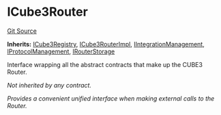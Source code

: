 # ICube3Router
[Git Source](https://github.com/cube-web3/protocol-core-solidity/blob/c95be0ef92f4c69dc0af4db320cb041b877ea57c/src/interfaces/ICube3Router.sol)

**Inherits:**
[ICube3Registry](/src/interfaces/ICube3Registry.sol/interface.ICube3Registry.md), [ICube3RouterImpl](/src/interfaces/ICube3RouterImpl.sol/interface.ICube3RouterImpl.md), [IIntegrationManagement](/src/interfaces/IIntegrationManagement.sol/interface.IIntegrationManagement.md), [IProtocolManagement](/src/interfaces/IProtocolManagement.sol/interface.IProtocolManagement.md), [IRouterStorage](/src/interfaces/IRouterStorage.sol/interface.IRouterStorage.md)

Interface wrapping all the abstract contracts that make up the CUBE3 Router.

*Not inherited by any contract.*

*Provides a convenient unified interface when making external calls to the Router.*


